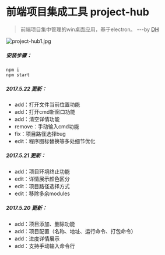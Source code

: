 # 前端项目集成工具 project-hub

> 前端项目集中管理的win桌面应用，基于electron。 ---by [DH](http://denghao.me)

![project-hub1.jpg][1]

##### 安装步骤：
    npm i
	npm start

##### 2017.5.22 更新：
- add：打开文件当前位置功能
- add：打开cmd新窗口功能
- add：清空详情功能
- remove：手动输入cmd功能
- fix：项目路径选择bug
- edit：程序图标替换等多处细节优化


##### 2017.5.21 更新：
- add：项目环境终止功能
- edit：详情展示颜色区分
- edit：项目路径选择方式
- edit：移除多余modules

##### 2017.5.20 更新：
- add：项目添加、删除功能
- add：项目配置（名称、地址、运行命令、打包命令）
- add：进度详情展示
- add：支持手动输入命令行

[1]: http://denghao.me/usr/uploads/2017/05/3336752715.jpg